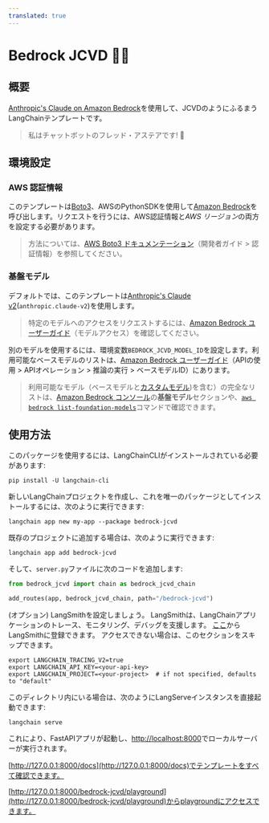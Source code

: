 ```yaml
---
translated: true
---
```


# Bedrock JCVD 🕺🥋

## 概要

[Anthropic's Claude on Amazon Bedrock](https://aws.amazon.com/bedrock/claude/)を使用して、JCVDのようにふるまうLangChainテンプレートです。

> 私はチャットボットのフレッド・アステアです! 🕺

## 環境設定

### AWS 認証情報

このテンプレートは[Boto3](https://boto3.amazonaws.com/v1/documentation/api/latest/index.html)、AWSのPythonSDKを使用して[Amazon Bedrock](https://aws.amazon.com/bedrock/)を呼び出します。リクエストを行うには、AWS認証情報と*AWS リージョン*の両方を設定する必要があります。

> 方法については、[AWS Boto3 ドキュメンテーション](https://boto3.amazonaws.com/v1/documentation/api/latest/guide/credentials.html)（開発者ガイド > 認証情報）を参照してください。

### 基盤モデル

デフォルトでは、このテンプレートは[Anthropic's Claude v2](https://aws.amazon.com/about-aws/whats-new/2023/08/claude-2-foundation-model-anthropic-amazon-bedrock/)(`anthropic.claude-v2`)を使用します。

> 特定のモデルへのアクセスをリクエストするには、[Amazon Bedrock ユーザーガイド](https://docs.aws.amazon.com/bedrock/latest/userguide/model-access.html)（モデルアクセス）を確認してください。

別のモデルを使用するには、環境変数`BEDROCK_JCVD_MODEL_ID`を設定します。利用可能なベースモデルのリストは、[Amazon Bedrock ユーザーガイド](https://docs.aws.amazon.com/bedrock/latest/userguide/model-ids-arns.html)（APIの使用 > APIオペレーション > 推論の実行 > ベースモデルID）にあります。

> 利用可能なモデル（ベースモデルと[カスタムモデル](https://docs.aws.amazon.com/bedrock/latest/userguide/custom-models.html))を含む）の完全なリストは、[Amazon Bedrock コンソール](https://docs.aws.amazon.com/bedrock/latest/userguide/using-console.html)の**基盤モデル**セクションや、[`aws bedrock list-foundation-models`](https://docs.aws.amazon.com/cli/latest/reference/bedrock/list-foundation-models.html)コマンドで確認できます。

## 使用方法

このパッケージを使用するには、LangChainCLIがインストールされている必要があります:

```shell
pip install -U langchain-cli
```

新しいLangChainプロジェクトを作成し、これを唯一のパッケージとしてインストールするには、次のように実行できます:

```shell
langchain app new my-app --package bedrock-jcvd
```

既存のプロジェクトに追加する場合は、次のように実行できます:

```shell
langchain app add bedrock-jcvd
```

そして、`server.py`ファイルに次のコードを追加します:

```python
from bedrock_jcvd import chain as bedrock_jcvd_chain

add_routes(app, bedrock_jcvd_chain, path="/bedrock-jcvd")
```

(オプション) LangSmithを設定しましょう。
LangSmithは、LangChainアプリケーションのトレース、モニタリング、デバッグを支援します。
[ここ](https://smith.langchain.com/)からLangSmithに登録できます。
アクセスできない場合は、このセクションをスキップできます。

```shell
export LANGCHAIN_TRACING_V2=true
export LANGCHAIN_API_KEY=<your-api-key>
export LANGCHAIN_PROJECT=<your-project>  # if not specified, defaults to "default"
```

このディレクトリ内にいる場合は、次のようにLangServeインスタンスを直接起動できます:

```shell
langchain serve
```

これにより、FastAPIアプリが起動し、[http://localhost:8000](http://localhost:8000)でローカルサーバーが実行されます。

[http://127.0.0.1:8000/docs](http://127.0.0.1:8000/docs)でテンプレートをすべて確認できます。

[http://127.0.0.1:8000/bedrock-jcvd/playground](http://127.0.0.1:8000/bedrock-jcvd/playground)からplaygroundにアクセスできます。
